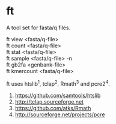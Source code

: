 ft
==

A tool set for fasta/q files.

ft view <fasta/q-file> <br>
ft count <fasta/q-file> <br>
ft stat <fasta/q-file> <br>
ft sample <fasta/q-file> -n <count> <br>
ft gb2fa \<genbank-file\> <br>
ft kmercount <fasta/q-file>   <br>

ft uses htslib<sup>1</sup>, tclap<sup>2</sup>, Rmath<sup>3</sup> and pcre2<sup>4</sup>.


1. https://github.com/samtools/htslib
2. http://tclap.sourceforge.net
3. https://github.com/atks/Rmath
4. http://sourceforge.net/projects/pcre

